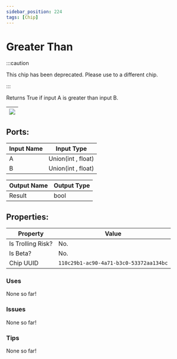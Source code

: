 ```yaml
---
sidebar_position: 224
tags: [Chip]
---
```


# Greater Than
:::caution

This chip has been deprecated. Please use to a different chip.

:::

Returns True if input A is greater than input B.

| ![](https://images-ext-2.discordapp.net/external/MPmIaQzlEPmgGWlgi-WxBBXt0Bjv_zWPkg1y1f_sy3s/https/www.recroomcircuits.com/image/circuit/absolute-value?width=206&height=108) |
|-----|

## Ports:

| Input Name | Input Type |
|-----------|-----------|
| A | Union(int , float) |
| B | Union(int , float) |

| Output Name | Output Type |
|-----------|-----------|
| Result | bool |

## Properties:

| Property  | Value |
|-------------------|-----------|
| Is Trolling Risk? | No. |
| Is Beta? | No. |
| Chip UUID | `110c29b1-ac90-4a71-b3c0-53372aa134bc` |

### Uses
None so far!

### Issues
None so far!

### Tips
None so far!
